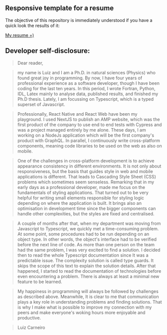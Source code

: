 ## Responsive template for a resume

The objective of this repository is immediately understood
if you have a quick look the results of it:

[My resume =)](https://carneirodotdev.github.io/Curriculum_Vitae/dist/index.html)

## Developer self-disclosure:

> Dear reader,

> my name is Luiz and I am a Ph.D. in natural sciences (Physics) who found great joy in programming. By now, I have four years of professional experience as a software developer, though I have been coding for the last ten years. In this period, I wrote Fortran, Python, IDL, Latex mainly to analyse data, published results, and finished my Ph.D thesis. Lately, I am focussing on Typescript, which is a typed superset of Javascript.

> Professionally, React Native and React Web have been my playground. I used NextJS to publish an AMP website, which was the first product of the company to use end to end tests with Cypress and was a project managed entirely by me alone. These days, I am working on a NodeJs application which will be the first company's product with GraphQL. In parallel, I continuously write cross-platform components, meaning code libraries to be used on the web as also on mobile.

> One of the challenges in cross-platform development is to achieve appearance consistency in different environments. It is not only about responsiveness, but the basis that guides style in web and mobile applications is different. That leads to Cascading Style Sheet (CSS) problems which sometimes seem senseless. Remarking that in my early days as a professional developer, made me focus on the fundamentals of styling applications. That turned out to be very helpful for writing small elements responsible for styling logic depending on where the application is built. It brings also an optimisation in development time since the bigger components can handle other complexities, but the styles are fixed and centralised.

> A couple of months after that, when my department was moving from Javascript to Typescript, we quickly met a time-consuming problem. At some point, some procedures had to be run depending on an object type. In other words, the object's interface had to be verified before the next line of code. As more than one person on the team had the same problem, I was very excited to find a solution. I decided then to read the whole Typescript documentation since It was a predictable issue. The complexity solution is called type guards. It skips the scope of this text to explain the solution details. After that happened, I started to read the documentation of technologies before even encountering a problem. There is always at least a minimal new feature to be learned.

> My happiness in programming will always be followed by challenges as described above. Meanwhile, It is clear to me that communication plays a key role in understanding problems and finding solutions. That is why I make what is possible to improve my connection with my peers and make everyone's woking hours more enjoyable and productive.

> Luiz Carneiro
